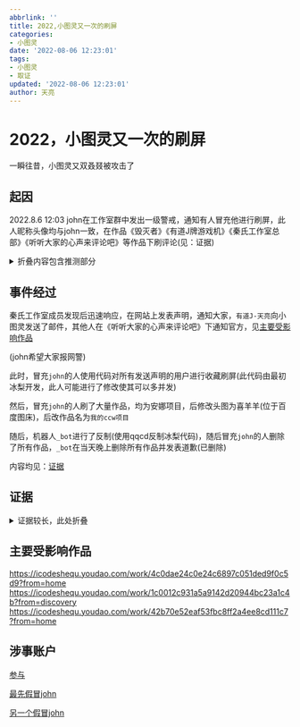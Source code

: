 ```yaml
---
abbrlink: ''
title: 2022,小图灵又一次的刷屏
categories:
- 小图灵
date: '2022-08-06 12:23:01'
tags:
- 小图灵
- 取证
updated: '2022-08-06 12:23:01'
author: 天亮
---
```


# 2022，小图灵又一次的刷屏

一瞬往昔，小图灵又双叒叕被攻击了

## 起因

2022.8.6 12:03
john在工作室群中发出一级警戒，通知有人冒充他进行刷屏，此人昵称头像均与john一致，在作品《毁灭者》《有道J牌游戏机》《秦氏工作室总部》《听听大家的心声来评论吧》等作品下刷评论(见：证据)
<details>
  <summary>折叠内容包含推测部分</summary>
  近日,qqcd对共创世界进行了xss攻击，因此怀疑是否是共创世界前来报复。  


  推测原因：刷屏作品名称包含ccw
</details>

## 事件经过
秦氏工作室成员发现后迅速响应，在网站上发表声明，通知大家，`有道J-天亮`向小图灵发送了邮件，其他人在《听听大家的心声来评论吧》下通知官方，见[主要受影响作品](#主要受影响作品)


(john希望大家报网警)


此时，冒充`john`的人使用代码对所有发送声明的用户进行收藏刷屏(此代码由最初冰梨开发，此人可能进行了修改使其可以多并发)

然后，冒充`john`的人刷了大量作品，均为安娜项目，后修改头图为喜羊羊(位于百度图床)，后改作品名为`我的ccw项目`

随后，机器人`_bot`进行了反制(使用qqcd反制冰梨代码)，随后冒充`john`的人删除了所有作品，`_bot`在当天晚上删除所有作品并发表道歉(已删除)

内容均见：[证据](#证据)





## 证据
<details>
  <summary>证据较长，此处折叠</summary>
  <img src='https://blog.httple.net/img/john1.png'>
<img src='https://blog.httple.net/img/c5b8e73a2b0a88448199fd1d3e064923_.png'>
<img src='https://blog.httple.net/img/d4a25aa0cdfba0d5a16f85f9c5fb2308_.png'>
<img src='https://blog.httple.net/img/65ff69bfcdd530c1283a78038d61791c_.png'>
<img src='https://blog.httple.net/img/f1696e45088aaef5a165ebe0f6381566_.png'>
<img src='https://blog.httple.net/img/072c5ef4268e96ad8301350b6259122a_.png'>
<img src='https://blog.httple.net/img/e5c493ca8062135df3c2cfb269b921a5_.png'>
<img src='https://blog.httple.net/img/113285b78b86d72cb275bac2e721f4b1_.png'>
<img src='https://blog.httple.net/img/c4fd17d839c51b325035e3dfb5970c1d_.png'>
<img src='https://blog.httple.net/img/dee098eb316e5621afd04ca5f91d5e61_.png'>
<img src='https://blog.httple.net/img/c2f32c3a7d16d1928906ee977f9d4e29_.png'>
<img src='https://blog.httple.net/img/32b0def6d8001ff436dd1c05239236ee_.png'>
<img src='https://blog.httple.net/img/4e6c4c28cdbe44e03ae3a89270c735d3_.png'>
<img src='https://blog.httple.net/img/4f692f707670e10668cea96b6973469d_.png'>
<img src='https://blog.httple.net/img/e3c2c7e48000ef57293c790da27d2cac_.png'>
<img src='https://blog.httple.net/img/20220806121334.png'>
<img src='https://blog.httple.net/img/john2.png'>
<img src='https://blog.httple.net/img/20220806105445.png'>
<img src='https://blog.httple.net/img/20220806105631.png'>
<img src='https://blog.httple.net/img/20220806105734.png'>
<img src='https://blog.httple.net/img/20220806105808.png'>
<img src='https://blog.httple.net/img/20220806105845.png'>
<img src='https://blog.httple.net/img/20220806121800.png'>
</details>



## 主要受影响作品
https://icodeshequ.youdao.com/work/4c0dae24c0e24c6897c051ded9f0c5d9?from=home
https://icodeshequ.youdao.com/work/1c0012c931a5a9142d20944bc23a1c4b?from=discovery
https://icodeshequ.youdao.com/work/42b70e52eaf53fbc8ff2a4ee8cd111c7?from=home

## 涉事账户

[参与](https://icodeshequ.youdao.com/personal?userId=urs-phone19ed601bfa8ab5f3_1635417577245)


[最先假冒john](https://icodeshequ.youdao.com/personal?userId=nhxk924379%40163.com)


[另一个假冒john](https://icodeshequ.youdao.com/personal?userId=fy7933290h%40163.com)

